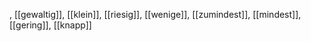 , [[gewaltig]], [[klein]], [[riesig]], [[wenige]], [[zumindest]], [[mindest]], [[gering]], [[knapp]]